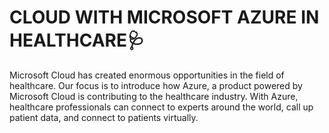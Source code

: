 # CLOUD WITH MICROSOFT AZURE IN HEALTHCARE🩺
Microsoft Cloud has created enormous opportunities in the field of healthcare. Our focus is to introduce how Azure, a product powered by Microsoft Cloud is contributing to the healthcare industry. With Azure, healthcare professionals can connect to experts around the world, call up patient data, and connect to patients virtually. 

